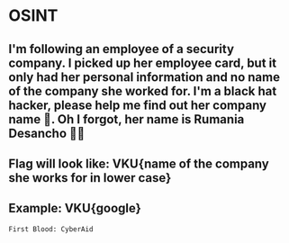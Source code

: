 # OSINT

## I'm following an employee of a security company. I picked up her employee card, but it only had her personal information and no name of the company she worked for. I'm a black hat hacker, please help me find out her company name 🏢. Oh I forgot, her name is Rumania Desancho 👧👧

## Flag will look like: VKU{name of the company she works for in lower case}

## Example: VKU{google}

`First Blood: CyberAid`